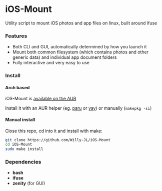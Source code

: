# iOS-Mount
Utility script to mount iOS photos and app files on linux, built around ifuse


### Features
 - Both CLI and GUI, automatically determined by how you launch it
 - Mount both common filesystem (which contains photos and other generic data) and individual app document folders
 - Fully interactive and very easy to use


### Install

#### Arch based
iOS-Mount is [available on the AUR](https://aur.archlinux.org/packages/ios-mount-git/)

Install it with an AUR helper (eg. [paru](https://github.com/Morganamilo/paru) or [yay](https://github.com/Jguer/yay)) or manually (`makepkg -si`)

#### Manual install
Close this repo, cd into it and install with make:

```bash
git clone https://github.com/Willy-JL/iOS-Mount
cd iOS-Mount
sudo make install
```


### Dependencies
- **bash**
- **ifuse**
- **zenity** (for GUI)
